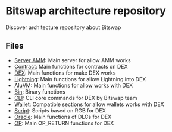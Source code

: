 # Bitswap architecture repository

Discover architecture repository about Bitswap

## Files

- [Server AMM](https://github.com/BitSwap-BiFi/Bitswap-core/tree/main/server/amm): Main server for allow AMM works
- [Contract](https://github.com/BitSwap-BiFi/Bitswap-core/tree/main/src/contract): Main functions for contracts on DEX
- [DEX](https://github.com/BitSwap-BiFi/Bitswap-core/tree/main/src/dex): Main functions for make DEX works
- [Lightning](https://github.com/BitSwap-BiFi/Bitswap-core/tree/main/src/lightning): Main functions for allow Lightning into DEX
- [AluVM](https://github.com/BitSwap-BiFi/Bitswap-core/tree/main/src/aluvm): Main functions for allow works with DEX
- [Bin](https://github.com/BitSwap-BiFi/Bitswap-core/tree/main/src/bin): Binary functions
- [CLI](https://github.com/BitSwap-BiFi/Bitswap-core/tree/main/src/cli): CLI core commands for DEX by Bitswap team 
- [Wallet](https://github.com/BitSwap-BiFi/Bitswap-core/tree/main/src/wallet): Compatible sections for allow wallets works with DEX
- [Script](https://github.com/BitSwap-BiFi/Bitswap-core/tree/main/src/script): Scripts based on RGB for DEX
- [Oracle](https://github.com/BitSwap-BiFi/Bitswap-core/tree/main/src/oracle): Main functions of DLCs for DEX
- [OP](https://github.com/BitSwap-BiFi/Bitswap-core/tree/main/src/op): Main OP_RETURN functions for DEX
